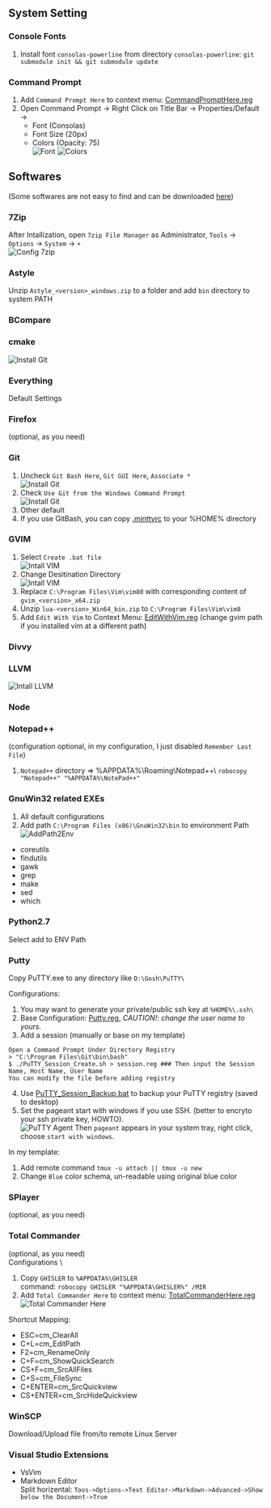 ## System Setting

### Console Fonts
1. Install font `consolas-powerline` from directory `consolas-powerline`: `git submodule init && git submodule update`

### Command Prompt
1. Add `Command Prompt Here` to context menu: [CommandPromptHere.reg](./Registry/CommandPromptHere.reg)
2. Open Command Prompt -> Right Click on Title Bar -> Properties/Default ->
	- Font (Consolas)
	- Font Size (20px)
	- Colors (Opacity: 75) \
![Font](./_images/CommandPromptSetting.png)
![Colors](./_images/CommandPromptSetting2.png)

## Softwares
(Some softwares are not easy to find and can be downloaded [here](https://github.com/YanlongLi/Softwares))

### 7Zip
After Intallization, open `7zip File Manager` as Administrator, `Tools` -> `Options` -> `System` -> `+` \
![Config 7zip](./_images/Install7zip.png)

### Astyle
Unzip `Astyle_<version>_windows.zip` to a folder and add `bin` directory to system PATH

### BCompare

### cmake
![Install Git](./_images/InstallCmake.png)

### Everything
Default Settings

### Firefox
(optional, as you need)

### Git
1. Uncheck `Git Bash Here`, `Git GUI Here`, `Associate *` \
![Install Git](./_images/InstallGit.png)
2. Check `Use Git from the Windows Command Prompt` \
![Install Git](./_images/InstallGit2.png)
3. Other default
4. If you use GitBash, you can copy [.minttyrc](./.minttyrc) to your %HOME% directory

### GVIM
1. Select `Create .bat file` \
![Intall VIM](_images/InstallVim.png)
2. Change Desitination Directory \
![Intall VIM](_images/InstallVim2.png)
3. Replace `C:\Program Files\Vim\vim80` with corresponding content of `gvim_<version>_x64.zip`
4. Unzip `lua-<version>_Win64_bin.zip` to `C:\Program Files\Vim\vim8`
5. Add `Edit With Vim` to Context Menu: [EditWithVim.reg](./Registry/EditWithVim.reg) (change gvim path if you installed vim at a different path)

### Divvy

### LLVM
![Intall LLVM](_images/InstallLLVM.png)


### Node

### Notepad++
(configuration optional, in my configuration, I just disabled `Remember Last File`)
1. `Notepad++` directory => %APPDATA%\Roaming\Notepad++\ 
`robocopy "Notepad++" "%APPDATA%\NotePad++"`


### GnuWin32 related EXEs
1. All default configurations
2. Add path `C:\Program Files (x86)\GnuWin32\bin` to environment Path \
![AddPath2Env](./_images/AddPath2Env.png)

- coreutils
- findutils
- gawk
- grep
- make
- sed
- which

### Python2.7
Select add to ENV Path

### Putty
Copy PuTTY.exe to any directory like `D:\Gosh\PuTTY\`

Configurations:
1. You may want to generate your private/public ssh key at `%HOME%\.ssh\`
2. Base Configuration: [Putty.reg](./Registry/Putty.reg), _CAUTION!: change the user name to yours._
3. Add a session (manually or base on my template)
```
Open a Command Prompt Under Directory Registry
> "C:\Program Files\Git\bin\bash"
$ ./PuTTY_Session_Create.sh > session.reg ### Then input the Session Name, Host Name, User Name
You can modify the file before adding registry
```
4. Use [PuTTY_Session_Backup.bat](./Registry/PuTTY_Session_Backup.bat) to backup your PuTTY registry (saved to desktop)
5. Set the pageant start with windows if you use SSH. (better to encryto your ssh private key, HOWTO). \
![PuTTY Agent](_images/PuTTY_Agent.png)
Then `pageant` appears in your system tray, right click, choose `start with windows`.

In my template:
1. Add remote command `tmux -u attach || tmux -u new`
2. Change `Blue` color schema, un-readable using original blue color

### SPlayer
(optional, as you need)

### Total Commander 
(optional, as you need) \
Configurations \
1. Copy `GHISLER` to `%APPDATA%\GHISLER` \
command: `robocopy GHISLER "%APPDATA\GHISLER%" /MIR`
2. Add `Total Commander Here` to context menu: [TotalCommanderHere.reg](./Registry/TotalCommanderHere.reg) \
![Total Commander Here](./_images/TotalCommanderHere.png)

Shortcut Mapping:
- ESC=cm_ClearAll
- C+L=cm_EditPath
- F2=cm_RenameOnly
- C+F=cm_ShowQuickSearch
- CS+F=cm_SrcAllFiles
- C+S=cm_FileSync
- C+ENTER=cm_SrcQuickview
- CS+ENTER=cm_SrcHideQuickview


### WinSCP
Download/Upload file from/to remote Linux Server


### Visual Studio Extensions
- VsVim
- Markdown Editor \
	Split horizental: `Toos->Options->Text Editor->Markdown->Advanced->Show below the Document->True`
